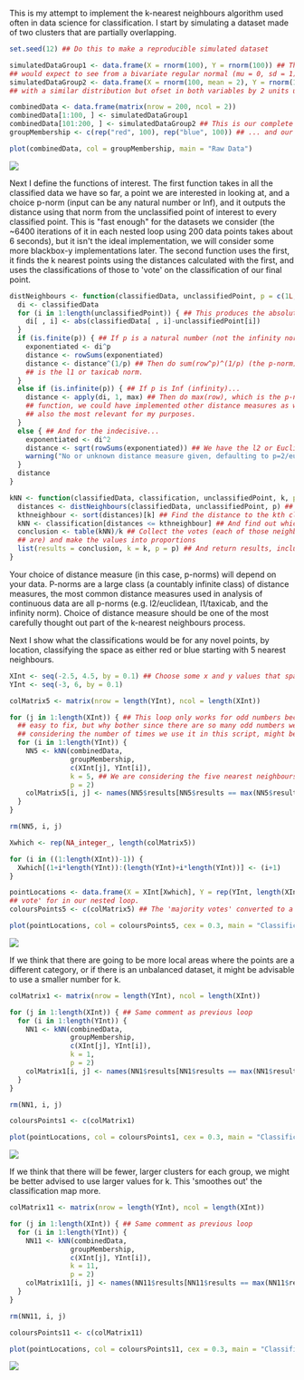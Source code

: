 This is my attempt to implement the k-nearest neighbours algorithm used often in data science for classification. I start by simulating a dataset made of two clusters that are partially overlapping.

``` r
set.seed(12) ## Do this to make a reproducible simulated dataset

simulatedDataGroup1 <- data.frame(X = rnorm(100), Y = rnorm(100)) ## This is the "reds" who are a group of widgits displaying values one 
## would expect to see from a bivariate regular normal (mu = 0, sd = 1) between two independent variables.
simulatedDataGroup2 <- data.frame(X = rnorm(100, mean = 2), Y = rnorm(100, mean = 2)) ## This is the "blues" who are a group of widgits
## with a similar distribution but ofset in both variables by 2 units up and to the right.

combinedData <- data.frame(matrix(nrow = 200, ncol = 2))                                                                    
combinedData[1:100, ] <- simulatedDataGroup1
combinedData[101:200, ] <- simulatedDataGroup2 ## This is our complete simulated dataset
groupMembership <- c(rep("red", 100), rep("blue", 100)) ## ... and our record of their group membership.

plot(combinedData, col = groupMembership, main = "Raw Data")
```

![](kNNTutorial1_files/figure-markdown_github/simulated-1.png)

Next I define the functions of interest. The first function takes in all the classified data we have so far, a point we are interested in looking at, and a choice p-norm (input can be any natural number or Inf), and it outputs the distance using that norm from the unclassified point of interest to every classified point. This is "fast enough" for the datasets we consider (the ~6400 iterations of it in each nested loop using 200 data points takes about 6 seconds), but it isn't the ideal implementation, we will consider some more blackbox-y implementations later. The second function uses the first, it finds the k nearest points using the distances calculated with the first, and uses the classifications of those to 'vote' on the classification of our final point.

``` r
distNeighbours <- function(classifiedData, unclassifiedPoint, p = c(1L, 2L, Inf)) {
  di <- classifiedData
  for (i in 1:length(unclassifiedPoint)) { ## This produces the absolute differences in all dimensions of our point from every other point.
    di[ , i] <- abs(classifiedData[ , i]-unclassifiedPoint[i])
  }
  if (is.finite(p)) { ## If p is a natural number (not the infinity norm)...
    exponentiated <- di^p
    distance <- rowSums(exponentiated)
    distance <- distance^(1/p) ## Then do sum(row^p)^(1/p) (the p-norm), if p=2 this is often called the l2 or Euclidean norm, if p=1 this
    ## is the l1 or taxicab norm.
  }
  else if (is.infinite(p)) { ## If p is Inf (infinity)...
    distance <- apply(di, 1, max) ## Then do max(row), which is the p-norm as p -> +infinity, thus we've implemented every p-norm in this
    ## function, we could have implemented other distance measures as well, but I think these are the most common numeric vector norms, and
    ## also the most relevant for my purposes.
  }
  else { ## And for the indecisive...
    exponentiated <- di^2
    distance <- sqrt(rowSums(exponentiated)) ## We have the l2 or Euclidean norm as a default, but...
    warning("No or unknown distance measure given, defaulting to p=2/euclidean norm.") ## we better warn them of their indecision.
  }
  distance
}

kNN <- function(classifiedData, classification, unclassifiedPoint, k, p = 2) {
  distances <- distNeighbours(classifiedData, unclassifiedPoint, p) ## Once we have the distances to every point
  kthneighbour <- sort(distances)[k] ## Find the distance to the kth closest point
  kNN <- classification[distances <= kthneighbour] ## And find out which group all the points at most that distance away are
  conclusion <- table(kNN)/k ## Collect the votes (each of those neighbours gets a vote as to what a given point is based on what they 
  ## are) and make the values into proportions
  list(results = conclusion, k = k, p = p) ## And return results, including some information on how we collected the results
}
```

Your choice of distance measure (in this case, p-norms) will depend on your data. P-norms are a large class (a countably infinite class) of distance measures, the most common distance measures used in analysis of continuous data are all p-norms (e.g. l2/euclidean, l1/taxicab, and the infinity norm). Choice of distance measure should be one of the most carefully thought out part of the k-nearest neighbours process.

Next I show what the classifications would be for any novel points, by location, classifying the space as either red or blue starting with 5 nearest neighbours.

``` r
XInt <- seq(-2.5, 4.5, by = 0.1) ## Choose some x and y values that span the data to use to map how this would classify areas of the space
YInt <- seq(-3, 6, by = 0.1)

colMatrix5 <- matrix(nrow = length(YInt), ncol = length(XInt))

for (j in 1:length(XInt)) { ## This loop only works for odd numbers because it doesn't have a case in order to handle a tie, that is very
  ## easy to fix, but why bother since there are so many odd numbers we can choose from (unless we wish to make this a function, which
  ## considering the number of times we use it in this script, might be a worthwhile activity!).
  for (i in 1:length(YInt)) {
    NN5 <- kNN(combinedData, 
               groupMembership, 
               c(XInt[j], YInt[i]), 
               k = 5, ## We are considering the five nearest neighbours in this version.
               p = 2)
    colMatrix5[i, j] <- names(NN5$results[NN5$results == max(NN5$results)])
  }
}

rm(NN5, i, j)

Xwhich <- rep(NA_integer_, length(colMatrix5))

for (i in ((1:length(XInt))-1)) {
  Xwhich[(1+i*length(YInt)):(length(YInt)+i*length(YInt))] <- (i+1)
}

pointLocations <- data.frame(X = XInt[Xwhich], Y = rep(YInt, length(XInt))) ## The coordinates of all the points we found the 'majority
## vote' for in our nested loop.
coloursPoints5 <- c(colMatrix5) ## The 'majority votes' converted to a vector

plot(pointLocations, col = coloursPoints5, cex = 0.3, main = "Classification Map based on 5NN")
```

![](kNNTutorial1_files/figure-markdown_github/5nn-1.png)

If we think that there are going to be more local areas where the points are a different category, or if there is an unbalanced dataset, it might be advisable to use a smaller number for k.

``` r
colMatrix1 <- matrix(nrow = length(YInt), ncol = length(XInt))

for (j in 1:length(XInt)) { ## Same comment as previous loop
  for (i in 1:length(YInt)) {
    NN1 <- kNN(combinedData, 
               groupMembership, 
               c(XInt[j], YInt[i]), 
               k = 1, 
               p = 2)
    colMatrix1[i, j] <- names(NN1$results[NN1$results == max(NN1$results)])
  }
}

rm(NN1, i, j)

coloursPoints1 <- c(colMatrix1)

plot(pointLocations, col = coloursPoints1, cex = 0.3, main = "Classification Map based on 1NN")
```

![](kNNTutorial1_files/figure-markdown_github/1nn-1.png)

If we think that there will be fewer, larger clusters for each group, we might be better advised to use larger values for k. This 'smoothes out' the classification map more.

``` r
colMatrix11 <- matrix(nrow = length(YInt), ncol = length(XInt))

for (j in 1:length(XInt)) { ## Same comment as previous loop
  for (i in 1:length(YInt)) {
    NN11 <- kNN(combinedData, 
               groupMembership, 
               c(XInt[j], YInt[i]), 
               k = 11, 
               p = 2)
    colMatrix11[i, j] <- names(NN11$results[NN11$results == max(NN11$results)])
  }
}

rm(NN11, i, j)

coloursPoints11 <- c(colMatrix11)

plot(pointLocations, col = coloursPoints11, cex = 0.3, main = "Classification Map based on 11NN")
```

![](kNNTutorial1_files/figure-markdown_github/11nn-1.png)
